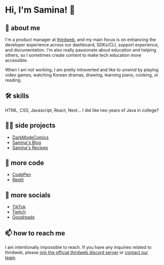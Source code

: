 
# Hi, I'm Samina! 👋

## 🚀 about me
I'm a product manager at [thirdweb](https://thirdweb.com), and my main focus is on enhancing the developer experience across our dashboard, SDKs/CLI, support experience, and documentation. I'm also really passionate about education and helping others, so I sometimes create content to make tech education more accessible.

When I am not working, I am pretty introverted and like to unwind by playing video games, watching Korean dramas, drawing, learning piano, cooking, or reading. 

## 🛠 skills
HTML, CSS, Javascript, React, Next... I did like two years of Java in college?

## 👩‍💻 side projects
- [DarkModeComics](https://twitter.com/darkmodecomics)
- [Samina's Blog](https://samina.codes/blog)
- [Samina's Recipes](https://samina.recipes)

## 🐛 more code
- [CodePen](https://codepen.io/saminacodes)
- [Replit](https://replit.com/@saminacodes)

## 🔗 more socials
- [TikTok](https://tiktok.com/@saminacodes) 
- [Twitch](https://twitch.tv/saminacodes) 
- [Goodreads](https://goodreads.com/saminacodes)

## 📫 how to reach me
I am intentionally impossible to reach. If you have any inquiries related to thirdweb, please [join the official thirdweb discord server](https://discord.gg/thirdweb) or [contact our team](https://thirdweb.com/contact-us). 
